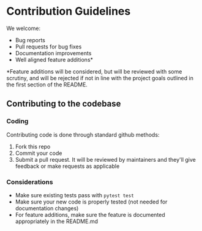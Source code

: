 # Contribution Guidelines

We welcome:

- Bug reports
- Pull requests for bug fixes
- Documentation improvements
- Well aligned feature additions*

*Feature additions will be considered, but will be reviewed with some scrutiny, and will be rejected if not in line with the project goals outlined in the first section of the README. 

## Contributing to the codebase

### Coding

Contributing code is done through standard github methods:

1. Fork this repo
2. Commit your code
3. Submit a pull request. It will be reviewed by maintainers and they'll give feedback or make requests as applicable

### Considerations
- Make sure existing tests pass with `pytest test`
- Make sure your new code is properly tested (not needed for documentation changes)
- For feature additions, make sure the feature is documented appropriately in the README.md